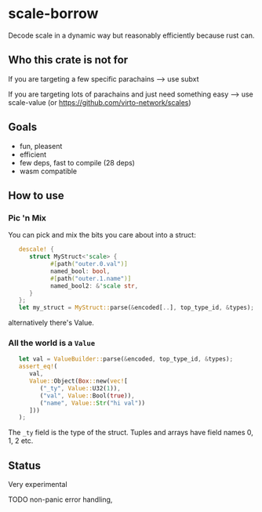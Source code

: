 # scale-borrow

Decode scale in a dynamic way but reasonably efficiently because rust can.

## Who this crate is not for

If you are targeting a few specific parachains --> use subxt

If you are targeting lots of parachains and just need something easy --> use scale-value (or https://github.com/virto-network/scales)

## Goals

   * fun, pleasent
   * efficient
   * few deps, fast to compile (28 deps)
   * wasm compatible

## How to use

### Pic 'n Mix

You can pick and mix the bits you care about into a struct:

```rust
   descale! {
      struct MyStruct<'scale> {
            #[path("outer.0.val")]
            named_bool: bool,
            #[path("outer.1.name")]
            named_bool2: &'scale str,
      }
   };
   let my_struct = MyStruct::parse(&encoded[..], top_type_id, &types);
```

alternatively there's Value.

### All the world is a `Value`

```rust
   let val = ValueBuilder::parse(&encoded, top_type_id, &types);
   assert_eq!(
      val,
      Value::Object(Box::new(vec![
         ("_ty", Value::U32(1)),
         ("val", Value::Bool(true)),
         ("name", Value::Str("hi val"))
      ]))
   );
```

The `_ty` field is the type of the struct. Tuples and arrays have field names 0, 1, 2 etc.

## Status

Very experimental

TODO non-panic error handling,